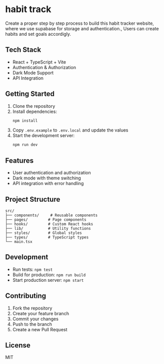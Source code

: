 # habit track

Create a proper step by step process to build this habit tracker website, where we use supabase for storage and authentication., Users can create habits and set goals accordigly.

## Tech Stack

- React + TypeScript + Vite
- Authentication & Authorization
- Dark Mode Support
- API Integration


## Getting Started

1. Clone the repository
2. Install dependencies:
   ```bash
   npm install
   ```
3. Copy `.env.example` to `.env.local` and update the values
4. Start the development server:
   ```bash
   npm run dev
   ```

## Features

- User authentication and authorization
- Dark mode with theme switching
- API integration with error handling


## Project Structure

```
src/
├── components/     # Reusable components
├── pages/         # Page components
├── hooks/         # Custom React hooks
├── lib/           # Utility functions
├── styles/        # Global styles
├── types/         # TypeScript types
└── main.tsx
```

## Development

- Run tests: `npm test`
- Build for production: `npm run build`
- Start production server: `npm start`

## Contributing

1. Fork the repository
2. Create your feature branch
3. Commit your changes
4. Push to the branch
5. Create a new Pull Request

## License

MIT
